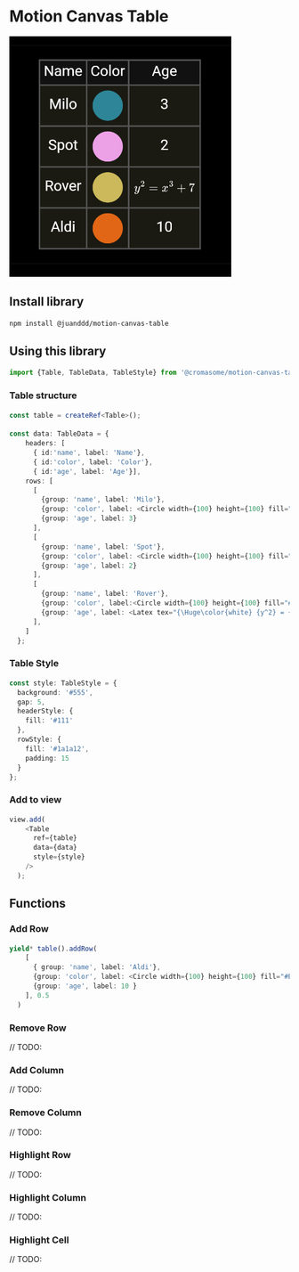# Motion Canvas Table 

![Motion Canvas Table](./assets/motion-canvas-table.png)

## Install library

```bash
npm install @juanddd/motion-canvas-table
```

## Using this library

```ts
import {Table, TableData, TableStyle} from '@cromasome/motion-canvas-table';
```

### Table structure

```ts
const table = createRef<Table>();

const data: TableData = {
    headers: [
      { id:'name', label: 'Name'}, 
      { id:'color', label: 'Color'}, 
      { id:'age', label: 'Age'}],
    rows: [
      [
        {group: 'name', label: 'Milo'}, 
        {group: 'color', label: <Circle width={100} height={100} fill="#2D8597"/>}, 
        {group: 'age', label: 3}
      ],
      [
        {group: 'name', label: 'Spot'}, 
        {group: 'color', label: <Circle width={100} height={100} fill="#ECA0E6"/>}, 
        {group: 'age', label: 2}
      ],
      [
        {group: 'name', label: 'Rover'}, 
        {group: 'color', label:<Circle width={100} height={100} fill="#CBB95B"/> }, 
        {group: 'age', label: <Latex tex="{\Huge\color{white} {y^2} = {x^3} + 7}"></Latex>}
      ],      
    ]
  };
```

### Table Style
```ts
const style: TableStyle = {
  background: '#555',
  gap: 5,
  headerStyle: {
    fill: '#111'
  },
  rowStyle: {
    fill: '#1a1a12',
    padding: 15
  }       
};
```

### Add to view

```ts
view.add(    
    <Table
      ref={table}
      data={data}
      style={style}
    />    
  );  
```

## Functions

### Add Row

```ts
yield* table().addRow(
    [
      { group: 'name', label: 'Aldi'}, 
      {group: 'color', label: <Circle width={100} height={100} fill="#E16616"/>}, 
      {group: 'age', label: 10 }
    ], 0.5
  )
```

### Remove Row
// TODO:

### Add Column
// TODO:

### Remove Column
// TODO:

### Highlight Row
// TODO:

### Highlight Column
// TODO:

### Highlight Cell
// TODO: